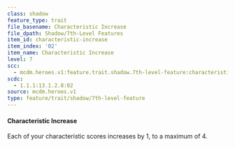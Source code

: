 ```yaml
---
class: shadow
feature_type: trait
file_basename: Characteristic Increase
file_dpath: Shadow/7th-Level Features
item_id: characteristic-increase
item_index: '02'
item_name: Characteristic Increase
level: 7
scc:
  - mcdm.heroes.v1:feature.trait.shadow.7th-level-feature:characteristic-increase
scdc:
  - 1.1.1:13.1.2.8:02
source: mcdm.heroes.v1
type: feature/trait/shadow/7th-level-feature
---
```


#### Characteristic Increase

Each of your characteristic scores increases by 1, to a maximum of 4.
